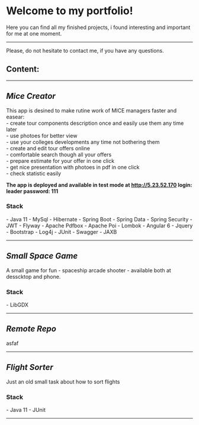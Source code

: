 <h1>Welcome to my portfolio!</h1>
Here you can find all my finished projects, i found interesting and important for me at one moment.
<hr>
Please, do not hesitate to contact me, if you have any questions.
<h2>Content:</h2>
<hr>
<h2><i>Mice Creator</i></h2>
This app is desined to make rutine work of MICE managers faster and easear:<br>
- create tour components description once and easily use them any time later<br>
- use photoes for better view<br>
- use your colleges developments any time not bothering them<br>
- create and edit tour offers online<br>
- comfortable search though all your offers<br>
- prepare estimate for your offer in one click<br>
- get nice presentation with photoes in pdf in one click<br>
- check statistic easily<br>

<b>The app is deployed and available in test mode at http://5.23.52.170  login: leader password: 111</b>

<h3>Stack</h3>
- Java 11
- MySql
- Hibernate
- Spring Boot
- Spring Data
- Spring Security
- JWT
- Flyway
- Apache Pdfbox
- Apache Poi
- Lombok
- Angular 6
- Jquery
- Bootstrap
- Log4j
- JUnit
- Swagger
- JAXB

<hr>
<h2><i>Small Space Game</i></h2>
A small game for fun - spaceship arcade shooter - available both at desscktop and phone.
<h3>Stack</h3>
- LibGDX
<hr>
<h2><i>Remote Repo</i></h2>
asfaf
<hr>
<h2><i>Flight Sorter</i></h2>
Just an old small task about how to sort flights
<h3>Stack</h3>
- Java 11
- JUnit
<hr>


